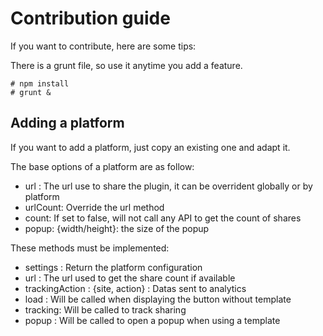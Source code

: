 # Contribution guide

If you want to contribute, here are some tips:

There is a grunt file, so use it anytime you add a feature.

```
# npm install
# grunt &
```

## Adding a platform

If you want to add a platform, just copy an existing one and adapt it.

The base options of a platform are as follow:

* url : The url use to share the plugin, it can be overrident globally or by platform
* urlCount: Override the url method
* count: If set to false, will not call any API to get the count of shares
* popup: {width/height}: the size of the popup

These methods must be implemented:

* settings : Return the platform configuration
* url : The url used to get the share count if available
* trackingAction : {site, action} : Datas sent to analytics
* load : Will be called when displaying the button without template
* tracking: Will be called to track sharing
* popup : Will be called to open a popup when using a template
